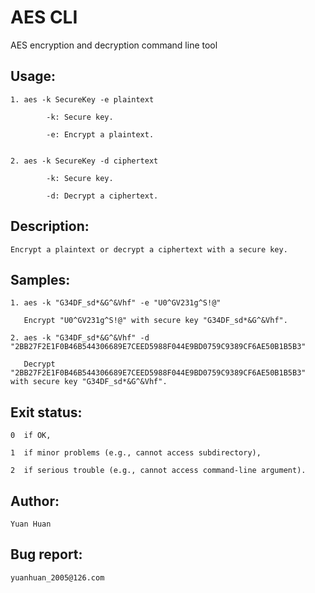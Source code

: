 AES CLI
======

AES encryption and decryption command line tool


Usage:
------
    1. aes -k SecureKey -e plaintext
    
            -k: Secure key.
            
            -e: Encrypt a plaintext.
            

    2. aes -k SecureKey -d ciphertext
    
            -k: Secure key.
            
            -d: Decrypt a ciphertext.
            

Description: 
------
    Encrypt a plaintext or decrypt a ciphertext with a secure key.
    

Samples: 
------
    1. aes -k "G34DF_sd*&G^&Vhf" -e "U0^GV231g^S!@"
    
       Encrypt "U0^GV231g^S!@" with secure key "G34DF_sd*&G^&Vhf".
       
    2. aes -k "G34DF_sd*&G^&Vhf" -d "2BB27F2E1F0B46B544306689E7CEED5988F044E9BD0759C9389CF6AE50B1B5B3"
    
       Decrypt "2BB27F2E1F0B46B544306689E7CEED5988F044E9BD0759C9389CF6AE50B1B5B3" with secure key "G34DF_sd*&G^&Vhf".
       

Exit status: 
------
    0  if OK,
    
    1  if minor problems (e.g., cannot access subdirectory),
    
    2  if serious trouble (e.g., cannot access command-line argument).
    

Author: 
------
    Yuan Huan
    

Bug report: 
------
    yuanhuan_2005@126.com
